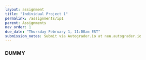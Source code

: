 ```yaml
---
layout: assignment
title: "Individual Project 1"
permalink: /assignments/ip1
parent: Assignments
nav_order: 1
due_date: "Thursday February 1, 11:00am EST"
submission_notes: Submit via Autograder.io at neu.autograder.io
---
```


### DUMMY 
